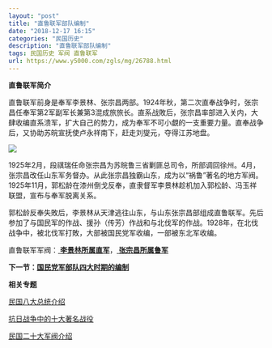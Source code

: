 ```yaml
---
layout: "post"
title: "直鲁联军部队编制"
date: "2018-12-17 16:15"
categories: "民国历史"
description: "直鲁联军部队编制"
tags: 民国历史 军阀 直鲁联军
url: https://www.y5000.com/zgls/mg/26788.html
---
```






**直鲁联军简介**

直鲁联军前身是奉军李景林、张宗昌两部。1924年秋，第二次直奉战争时，张宗昌任奉军第2军副军长兼第3混成旅旅长。直系战敗后，张宗昌率部进入关内，大肆收编直系溃军，扩大自己的势力，成为奉军不可小覷的一支重要力量。直奉战争后，又协助苏皖宣抚使卢永祥南下，赶走刘燮元，夺得江苏地盘。

![](https://img.y5000.com/uploads/allimg/171219/8-1G219110600139.jpg)

1925年2月，段祺瑞任命张宗昌为苏皖鲁三省剿匪总司令，所部调回徐州。4月，张宗昌改任山东军务督办。从此张宗昌独霸山东，成为以“祸鲁”著名的地方军阀。1925年11月，郭松龄在漆州倒戈反奉，直隶督军李景林趁机加入郭松龄、冯玉祥联盟，宣布与奉军脱离关系。

郭松龄反奉失敗后，李景林从天津逃往山东，与山东张宗昌部组成直鲁联军。先后参加了与国民军的作战、援孙（传芳）作战和与北伐军的作战。1928年，在北伐战争中，被北伐军打敗，大部被国民党军收编，一部被东北军收编。

直鲁联军军阀：[ **李景林所属直军**](https://www.y5000.com/zgls/mg/26790.html)，[
**张宗昌所属鲁军**](https://www.y5000.com/zgls/mg/26791.html)

**下一节：[国民党军部队四大时期的编制](https://www.y5000.com/zgls/mg/26793.html)**

**相关专题**

[民国八大总统介绍](https://www.y5000.com/zgls/mrzj/26536.html)

[ 抗日战争中的十大著名战役](https://www.y5000.com/zgls/mg/26671.html)

[民国二十大军阀介绍](https://www.y5000.com/zgls/mrzj/26565.html)
